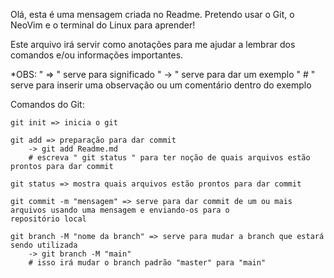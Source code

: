 Olá, esta é uma mensagem criada no Readme. Pretendo usar o Git, o NeoVim e o terminal do Linux para aprender!

Este arquivo irá servir como anotações para me ajudar a lembrar dos comandos e/ou informações importantes.

*OBS: " => " serve para significado
      " -> " serve para dar um exemplo 
      " # " serve para inserir uma observação ou um comentário dentro do exemplo

Comandos do Git:
    
    git init => inicia o git

    git add => preparação para dar commit
        -> git add Readme.md
        # escreva " git status " para ter noção de quais arquivos estão prontos para dar commit

    git status => mostra quais arquivos estão prontos para dar commit

    git commit -m "mensagem" => serve para dar commit de um ou mais arquivos usando uma mensagem e enviando-os para o                                 repositório local

    git branch -M "nome da branch" => serve para mudar a branch que estará sendo utilizada
        -> git branch -M "main"
        # isso irá mudar o branch padrão "master" para "main"
